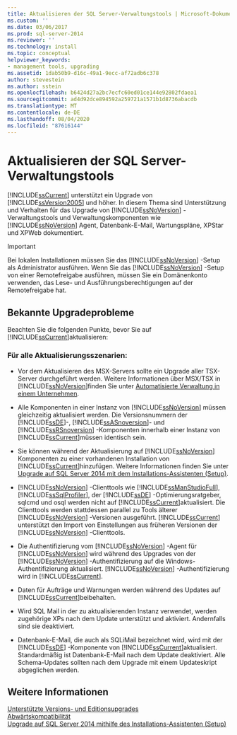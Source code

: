```yaml
---
title: Aktualisieren der SQL Server-Verwaltungstools | Microsoft-Dokumentation
ms.custom: ''
ms.date: 03/06/2017
ms.prod: sql-server-2014
ms.reviewer: ''
ms.technology: install
ms.topic: conceptual
helpviewer_keywords:
- management tools, upgrading
ms.assetid: 1dab50b9-d16c-49a1-9ecc-af72adb6c378
author: stevestein
ms.author: sstein
ms.openlocfilehash: b6424d27a2bc7ecfc60ed01ce144e92802fdaea1
ms.sourcegitcommit: ad4d92dce894592a259721a1571b1d8736abacdb
ms.translationtype: MT
ms.contentlocale: de-DE
ms.lasthandoff: 08/04/2020
ms.locfileid: "87616144"
---
```

# <a name="upgrade-sql-server-management-tools"></a>Aktualisieren der SQL Server-Verwaltungstools
  [!INCLUDE[ssCurrent](../../includes/sscurrent-md.md)] unterstützt ein Upgrade von [!INCLUDE[ssVersion2005](../../includes/ssversion2005-md.md)] und höher. In diesem Thema sind Unterstützung und Verhalten für das Upgrade von [!INCLUDE[ssNoVersion](../../includes/ssnoversion-md.md)] -Verwaltungstools und Verwaltungskomponenten wie [!INCLUDE[ssNoVersion](../../includes/ssnoversion-md.md)] Agent, Datenbank-E-Mail, Wartungspläne, XPStar und XPWeb dokumentiert.  
  
> [!IMPORTANT]  
>  Bei lokalen Installationen müssen Sie das [!INCLUDE[ssNoVersion](../../includes/ssnoversion-md.md)] -Setup als Administrator ausführen. Wenn Sie das [!INCLUDE[ssNoVersion](../../includes/ssnoversion-md.md)] -Setup von einer Remotefreigabe ausführen, müssen Sie ein Domänenkonto verwenden, das Lese- und Ausführungsberechtigungen auf der Remotefreigabe hat.  
  
## <a name="known-upgrade-issues"></a>Bekannte Upgradeprobleme  
 Beachten Sie die folgenden Punkte, bevor Sie auf [!INCLUDE[ssCurrent](../../includes/sscurrent-md.md)]aktualisieren:  
  
### <a name="for-all-upgrade-scenarios"></a>Für alle Aktualisierungsszenarien:  
  
-   Vor dem Aktualisieren des MSX-Servers sollte ein Upgrade aller TSX-Server durchgeführt werden. Weitere Informationen über MSX/TSX in [!INCLUDE[ssNoVersion](../../includes/ssnoversion-md.md)]finden Sie unter [Automatisierte Verwaltung in einem Unternehmen](../../ssms/agent/automated-administration-across-an-enterprise.md).  
  
-   Alle Komponenten in einer Instanz von [!INCLUDE[ssNoVersion](../../includes/ssnoversion-md.md)] müssen gleichzeitig aktualisiert werden. Die Versionsnummern der [!INCLUDE[ssDE](../../includes/ssde-md.md)]-, [!INCLUDE[ssASnoversion](../../includes/ssasnoversion-md.md)]- und [!INCLUDE[ssRSnoversion](../../includes/ssrsnoversion-md.md)] -Komponenten innerhalb einer Instanz von [!INCLUDE[ssCurrent](../../includes/sscurrent-md.md)]müssen identisch sein.  
  
-   Sie können während der Aktualisierung auf [!INCLUDE[ssNoVersion](../../includes/ssnoversion-md.md)] Komponenten zu einer vorhandenen Installation von [!INCLUDE[ssCurrent](../../includes/sscurrent-md.md)]hinzufügen. Weitere Informationen finden Sie unter [Upgrade auf SQL Server 2014 mit dem Installations-Assistenten &#40;Setup&#41;](upgrade-sql-server-using-the-installation-wizard-setup.md).  
  
-   [!INCLUDE[ssNoVersion](../../includes/ssnoversion-md.md)] -Clienttools wie [!INCLUDE[ssManStudioFull](../../includes/ssmanstudiofull-md.md)], [!INCLUDE[ssSqlProfiler](../../includes/sssqlprofiler-md.md)], der [!INCLUDE[ssDE](../../includes/ssde-md.md)] -Optimierungsratgeber, sqlcmd und osql werden nicht auf [!INCLUDE[ssCurrent](../../includes/sscurrent-md.md)]aktualisiert. Die Clienttools werden stattdessen parallel zu Tools älterer [!INCLUDE[ssNoVersion](../../includes/ssnoversion-md.md)] -Versionen ausgeführt. [!INCLUDE[ssCurrent](../../includes/sscurrent-md.md)] unterstützt den Import von Einstellungen aus früheren Versionen der [!INCLUDE[ssNoVersion](../../includes/ssnoversion-md.md)] -Clienttools.  
  
-   Die Authentifizierung vom [!INCLUDE[ssNoVersion](../../includes/ssnoversion-md.md)] -Agent für [!INCLUDE[ssNoVersion](../../includes/ssnoversion-md.md)] wird während des Upgrades von der [!INCLUDE[ssNoVersion](../../includes/ssnoversion-md.md)] -Authentifizierung auf die Windows-Authentifizierung aktualisiert. [!INCLUDE[ssNoVersion](../../includes/ssnoversion-md.md)] -Authentifizierung wird in [!INCLUDE[ssCurrent](../../includes/sscurrent-md.md)].  
  
-   Daten für Aufträge und Warnungen werden während des Updates auf [!INCLUDE[ssCurrent](../../includes/sscurrent-md.md)]beibehalten.  
  
-   Wird SQL Mail in der zu aktualisierenden Instanz verwendet, werden zugehörige XPs nach dem Update unterstützt und aktiviert. Andernfalls sind sie deaktiviert.  
  
-   Datenbank-E-Mail, die auch als SQLiMail bezeichnet wird, wird mit der [!INCLUDE[ssDE](../../includes/ssde-md.md)] -Komponente von [!INCLUDE[ssCurrent](../../includes/sscurrent-md.md)]aktualisiert. Standardmäßig ist Datenbank-E-Mail nach dem Update deaktiviert. Alle Schema-Updates sollten nach dem Upgrade mit einem Updateskript abgeglichen werden.  
  
## <a name="see-also"></a>Weitere Informationen  
 [Unterstützte Versions- und Editionsupgrades](supported-version-and-edition-upgrades.md)   
 [Abwärtskompatibilität](../../getting-started/backward-compatibility.md)   
 [Upgrade auf SQL Server 2014 mithilfe des Installations-Assistenten &#40;Setup&#41;](upgrade-sql-server-using-the-installation-wizard-setup.md)  
  
  

